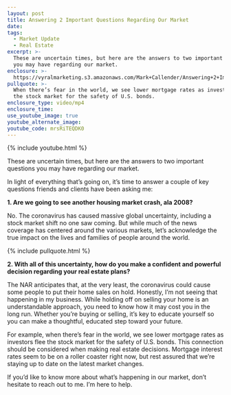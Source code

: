 ```yaml
---
layout: post
title: Answering 2 Important Questions Regarding Our Market
date:
tags:
  - Market Update
  - Real Estate
excerpt: >-
  These are uncertain times, but here are the answers to two important questions
  you may have regarding our market.
enclosure: >-
  https://vyralmarketing.s3.amazonaws.com/Mark+Callender/Answering+2+Important+Questions+Regarding+Our+Market.mp4
pullquote: >-
  When there’s fear in the world, we see lower mortgage rates as investors flee
  the stock market for the safety of U.S. bonds.
enclosure_type: video/mp4
enclosure_time:
use_youtube_image: true
youtube_alternate_image:
youtube_code: mrsRiTEQDK0
---
```


{% include youtube.html %}

These are uncertain times, but here are the answers to two important questions you may have regarding our market.

In light of everything that’s going on, it’s time to answer a couple of key questions friends and clients have been asking me:

**1\. Are we going to see another housing market crash, ala 2008?**

No. The coronavirus has caused massive global uncertainty, including a stock market shift no one saw coming. But while much of the news coverage has centered around the various markets, let’s acknowledge the true impact on the lives and families of people around the world.&nbsp;

{% include pullquote.html %}

**2\. With all of this uncertainty, how do you make a confident and powerful decision regarding your real estate plans?**

The NAR anticipates that, at the very least, the coronavirus could cause some people to put their home sales on hold. Honestly, I’m not seeing that happening in my business. While holding off on selling your home is an understandable approach, you need to know how it may cost you in the long run. Whether you’re buying or selling, it’s key to educate yourself so you can make a thoughtful, educated step toward your future.&nbsp;

For example, when there’s fear in the world, we see lower mortgage rates as investors flee the stock market for the safety of U.S. bonds. This connection should be considered when making real estate decisions. Mortgage interest rates seem to be on a roller coaster right now, but rest assured that we’re staying up to date on the latest market changes.&nbsp;

If you’d like to know more about what’s happening in our market, don’t hesitate to reach out to me. I’m here to help.